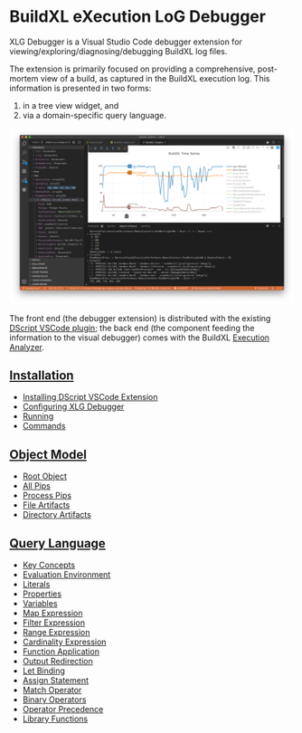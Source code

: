 # BuildXL eXecution LoG Debugger

XLG Debugger is a Visual Studio Code debugger extension for viewing/exploring/diagnosing/debugging BuildXL log files.

The extension is primarily focused on providing a comprehensive, post-mortem view of a build, as captured in the BuildXL execution log.  This information is presented in two forms:
1. in a tree view widget, and
1. via a domain-specific query language.

![Overview](images/overview.png)

The front end (the debugger extension) is distributed with the existing [DScript VSCode plugin](/Documentation/Wiki/Installation.md#dscript-visual-studio-code-plug-in); the back end (the component feeding the information to the visual debugger) comes with the BuildXL [Execution Analyzer](/Documentation/Wiki/Advanced-Features/Execution-Analyzer.md).

## [Installation](Installation.md)
  - [Installing DScript VSCode Extension](Installation.md#Installing-DScript-VSCode-Extension)
  - [Configuring XLG Debugger](Installation.md#Configuring-XLG-Debugger)
  - [Running](Installation.md#Running)
  - [Commands](Installation.md#Commands)

## [Object Model](ObjectModel.md)
  - [Root Object](ObjectModel.md#Root-Object)
  - [All Pips](ObjectModel.md#All-Pips)
  - [Process Pips](ObjectModel.md#Process-Pips)
  - [File Artifacts](ObjectModel.md#File-Artifacts)
  - [Directory Artifacts](ObjectModel.md#Directory-Artifacts)

## [Query Language](QueryLanguage.md)
  - [Key Concepts](QueryLanguage.md#Key-Concepts)
  - [Evaluation Environment](QueryLanguage.md#Evaluation-Environment)
  - [Literals](QueryLanguage.md#Literals)
  - [Properties](QueryLanguage.md#Property-Identifier)
  - [Variables](QueryLanguage.md#Variable-Identifier)
  - [Map Expression](QueryLanguage.md#Map-Expression)
  - [Filter Expression](QueryLanguage.md#Filter-Expression)
  - [Range Expression](QueryLanguage.md#Range-Expression)
  - [Cardinality Expression](QueryLanguage.md#Cardinality-Expression)
  - [Function Application](QueryLanguage.md#Function-Application)
  - [Output Redirection](QueryLanguage.md#Output-Redirection)
  - [Let Binding](QueryLanguage.md#Let-Binding)
  - [Assign Statement](QueryLanguage.md#Assign-Expression)
  - [Match Operator](QueryLanguage.md#Match-Operator)
  - [Binary Operators](QueryLanguage.md#Binary-Operators)
  - [Operator Precedence](QueryLanguage.md#Operator-Precedence)
  - [Library Functions](QueryLanguage.md#Library-Functions)
